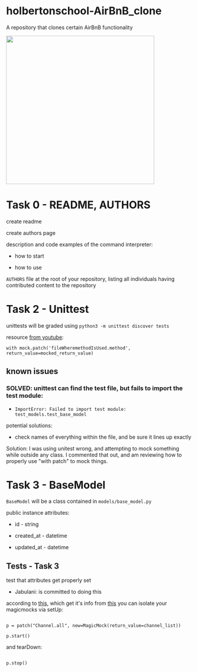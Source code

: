 # holbertonschool-AirBnB_clone
A repository that clones certain AirBnB functionality

<p align="left">

  <img src="https://stack.com.au/wp-content/uploads/2016/12/howard.jpg" width="400\"/>

<br>

# Task 0 - README, AUTHORS

create readme

create authors page

description and code examples of the command interpreter:

* how to start

* how to use

`AUTHORS` file at the root of your repository, listing all individuals having contributed content to the repository

# Task 2 - Unittest

unittests will be graded using `python3 -m unittest discover tests`

resource [from youtube](https://youtu.be/WFRljVPHrkE?t=180):

`with mock.patch('fileWheremethodIsUsed.method', return_value=mocked_return_value)`



## known issues

### SOLVED: unittest can find the test file, but fails to import the test module:

- `ImportError: Failed to import test module: test_models.test_base_model`

potential solutions:

* check names of everything within the file, and be sure it lines up exactly

Solution: I was using unitest wrong, and attempting to mock something while outside any class. I commented that out, and am reviewing how to properly use "with patch" to mock things.


# Task 3 - BaseModel

`BaseModel` will be a class contained in `models/base_model.py`

public instance attributes:

* id - string

* created_at - datetime

* updated_at - datetime

## Tests - Task 3

test that attributes get properly set

- Jabulani: is committed to doing this

according to [this](https://stackoverflow.com/questions/16310989/python-how-to-unmock-reset-mock-during-testing), which get it's info from [this](https://docs.python.org/3/library/unittest.mock.html#patch) you can isolate your magicmocks via setUp:

```

p = patch("Channel.all", new=MagicMock(return_value=channel_list))

p.start()

```

and tearDown:

```

p.stop()

```